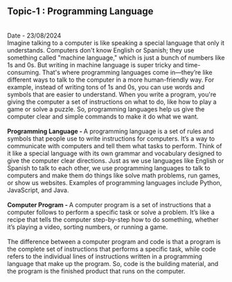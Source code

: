 <h2>Topic-1 : Programming Language</h2><br>Date - 23/08/2024<br>
Imagine talking to a computer is like speaking a special language that only it understands. Computers don't know English or Spanish; they use something called "machine language," which is just a bunch of numbers like 1s and 0s. But writing in machine language is super tricky and time-consuming. That's where programming languages come in—they’re like different ways to talk to the computer in a more human-friendly way. For example, instead of writing tons of 1s and 0s, you can use words and symbols that are easier to understand. When you write a program, you're giving the computer a set of instructions on what to do, like how to play a game or solve a puzzle. So, programming languages help us give the computer clear and simple commands to make it do what we want.<br><br>
<b>Programming Language - </b> A programming language is a set of rules and symbols that people use to write instructions for computers. It’s a way to communicate with computers and tell them what tasks to perform. Think of it like a special language with its own grammar and vocabulary designed to give the computer clear directions. Just as we use languages like English or Spanish to talk to each other, we use programming languages to talk to computers and make them do things like solve math problems, run games, or show us websites. Examples of programming languages include Python, JavaScript, and Java.<br><br>
<b>Computer Program - </b> A computer program is a set of instructions that a computer follows to perform a specific task or solve a problem. It’s like a recipe that tells the computer step-by-step how to do something, whether it’s playing a video, sorting numbers, or running a game.<br><br>
The difference between a computer program and code is that a program is the complete set of instructions that performs a specific task, while code refers to the individual lines of instructions written in a programming language that make up the program. So, code is the building material, and the program is the finished product that runs on the computer.<br><br>
